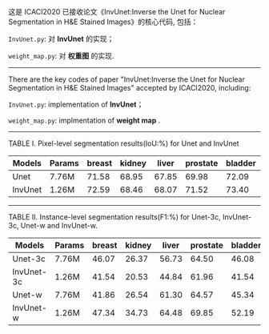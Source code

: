 这是 ICACI2020 已接收论文《InvUnet:Inverse the Unet for Nuclear Segmentation in
H&E Stained Images》的核心代码, 包括：

`InvUnet.py`: 对 **InvUnet** 的实现；

`weight_map.py`: 对 **权重图** 的实现.

----

There are the key codes of paper "InvUnet:Inverse the Unet for Nuclear Segmentation in
H&E Stained Images" accepted by ICACI2020, including:

`InvUnet.py`: implementation of **InvUnet**；

`weight_map.py`: implmentation of **weight map** .


---

TABLE I. Pixel-level segmentation results(IoU:%) for Unet and InvUnet

| Models  | Params | breast | kidney | liver  | prostate | bladder | colon  | stomach | A\_avg | B\_avg |
|---------|--------|--------|--------|--------|----------|---------|--------|---------|--------|--------|
| Unet    | 7\.76M | 71\.58 | 68\.95 | 67\.85 | 69\.98   | 72\.09  | 65\.63 | 74\.35  | 69\.59 | 70\.69 |
| InvUnet | 1\.26M | 72\.59 | 68\.46 | 68\.07 | 71\.52   | 73\.40  | 66\.09 | 75\.06  | 70\.16 | 71\.52 |

---

TABLE II. Instance-level segmentation results(F1:%) for Unet-3c, InvUnet-3c, Unet-w and InvUnet-w. 

| Models      | Params | breast | kidney | liver  | prostate | bladder | colon  | stomach | A\_avg | B\_avg |
|-------------|--------|--------|--------|--------|----------|---------|--------|---------|--------|--------|
| Unet\-3c    | 7\.76M | 46\.07 | 26\.37 | 56\.73 | 64\.50   | 46\.08  | 26\.37 | 56\.73  | 48\.42 | 43\.06 |
| InvUnet\-3c | 1\.26M | 41\.54 | 20\.53 | 44\.84 | 61\.96   | 41\.54  | 20\.03 | 44\.84  | 42\.22 | 35\.47 |
| Unet\-w     | 7\.76M | 41\.86 | 26\.54 | 61\.30 | 64\.57   | 45\.34  | 53\.63 | 71\.94  | 48\.57 | 56\.97 |
| InvUnet\-w  | 1\.26M | 47\.34 | 34\.73 | 64\.48 | 69\.85   | 52\.19  | 59\.65 | 75\.19  | 54\.10 | 62\.31 |

